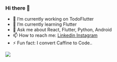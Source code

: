 ### Hi there 👋

<!--
**kartikeychoudhary/kartikeychoudhary** is a ✨ _special_ ✨ repository because its `README.md` (this file) appears on your GitHub profile.
-->
- 🔭 I’m currently working on TodoFlutter
- 🌱 I’m currently learning Flutter
- 💬 Ask me about React, Flutter, Python, Android
- 📫 How to reach me: [ Linkedin ](https://www.linkedin.com/in/kartikeychoudhary/) [ Instagram ](https://www.instagram.com/kartikey31choudhary/)
- ⚡ Fun fact: I convert Caffine to Code..

<img src="https://github-readme-stats.vercel.app/api?username=kartikeychoudhary&&show_icons=true&title_color=ffffff&icon_color=bb2acf&text_color=daf7dc&bg_color=151515">

<!-- - 👯 I’m looking to collaborate on ... 
- 🤔 I’m looking for help with ...-->
<!-- - 😄 Pronouns: ... -->

